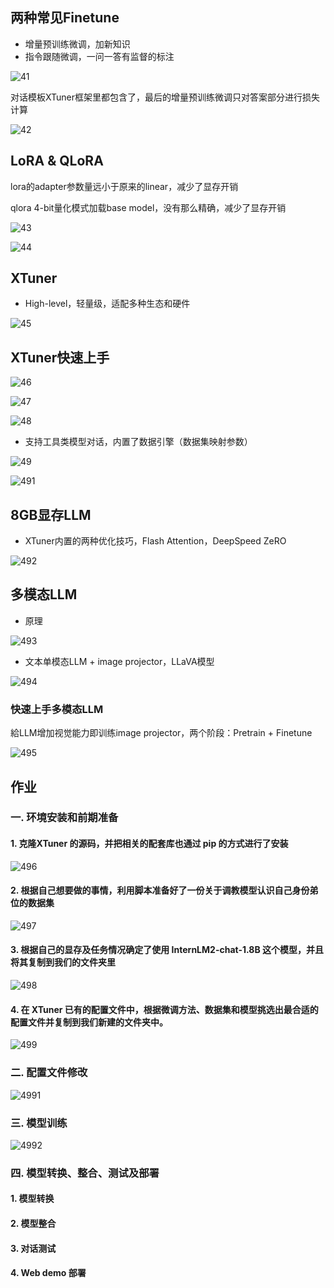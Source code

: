 ## 两种常见Finetune
- 增量预训练微调，加新知识
- 指令跟随微调，一问一答有监督的标注

![41](image/41.png)

对话模板XTuner框架里都包含了，最后的增量预训练微调只对答案部分进行损失计算

![42](image/42.png)

## LoRA & QLoRA
lora的adapter参数量远小于原来的linear，减少了显存开销

qlora 4-bit量化模式加载base model，没有那么精确，减少了显存开销

![43](image/43.png)

![44](image/44.png)

## XTuner
- High-level，轻量级，适配多种生态和硬件

![45](image/45.png)

## XTuner快速上手

![46](image/46.png)

![47](image/47.png)

![48](image/48.png)

- 支持工具类模型对话，内置了数据引擎（数据集映射参数）

![49](image/49.png)

![491](image/491.png)

## 8GB显存LLM

- XTuner内置的两种优化技巧，Flash Attention，DeepSpeed ZeRO

![492](image/492.png)

## 多模态LLM

- 原理

![493](image/493.png)

- 文本单模态LLM + image projector，LLaVA模型

![494](image/494.png)

### 快速上手多模态LLM

給LLM增加视觉能力即训练image projector，两个阶段：Pretrain + Finetune

![495](image/495.png)


## 作业

### 一. 环境安装和前期准备

#### 1. 克隆XTuner 的源码，并把相关的配套库也通过 pip 的方式进行了安装

![496](image/496.png)

#### 2. 根据自己想要做的事情，利用脚本准备好了一份关于调教模型认识自己身份弟位的数据集

![497](image/497.png)

#### 3. 根据自己的显存及任务情况确定了使用 InternLM2-chat-1.8B 这个模型，并且将其复制到我们的文件夹里

![498](image/498.png)

#### 4. 在 XTuner 已有的配置文件中，根据微调方法、数据集和模型挑选出最合适的配置文件并复制到我们新建的文件夹中。

![499](image/499.png)

### 二. 配置文件修改

![4991](image/4991.png)

### 三. 模型训练

![4992](image/4992.png)

### 四. 模型转换、整合、测试及部署

#### 1. 模型转换



#### 2. 模型整合

#### 3. 对话测试

#### 4. Web demo 部署




